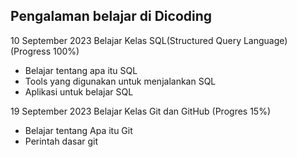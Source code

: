 Pengalaman belajar di Dicoding
--
10 September 2023
Belajar Kelas SQL(Structured Query Language) (Progress 100%)
- Belajar tentang apa itu SQL
- Tools yang digunakan untuk menjalankan SQL
- Aplikasi untuk belajar SQL

19 September 2023
Belajar Kelas Git dan GitHub (Progres 15%)
- Belajar tentang Apa itu Git
- Perintah dasar git
